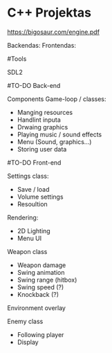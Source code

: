 # C++ Projektas

https://bigosaur.com/engine.pdf

Backendas:
Frontendas:

#Tools

SDL2

#TO-DO Back-end

Components Game-loop / classes:
- Manging resources
- Handlint inputa
- Drwaing graphics
- Playing music / sound effects
- Menu (Sound, graphics...)
- Storing user data

#TO-DO Front-end

Settings class:
- Save / load
- Volume settings
- Resoultion

Rendering:
- 2D Lighting
- Menu UI

Weapon class
- Weapon damage
- Swing animation
- Swing range (hitbox)
- Swing speed (?)
- Knockback (?)

Environment overlay

Enemy class
- Following player
- Display
